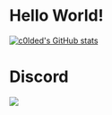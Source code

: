 # Hello World!


[![c0lded's GitHub stats](https://github-readme-stats.vercel.app/api?username=c0lded&show_icons=true&theme=radical)](https://github.com/c0lded/)


# Discord
[![](https://discord.c99.nl/widget/theme-5/391973133965328385.png)](https://discord.com/users/391973133965328385)